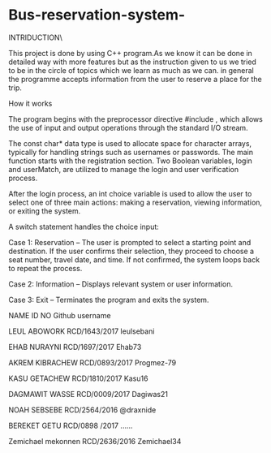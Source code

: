 # Bus-reservation-system-
INTRIDUCTION\

This project is done by using C++ program.As we know it can be done in detailed way with more features but as the instruction given to us we tried to be in the circle of topics which we learn as much as we can.
in general the programme accepts information from the user to reserve a place for the trip.

How it works

The program begins with the preprocessor directive #include <iostream>, which allows the use of input and output operations through the standard I/O stream.

The const char* data type is used to allocate space for character arrays, typically for handling strings such as usernames or passwords.
The main function starts with the registration section. Two Boolean variables, login and userMatch, are utilized to manage the login and user verification process.

After the login process, an int choice variable is used to allow the user to select one of three main actions: making a reservation, viewing information, or exiting the system.

A switch statement handles the choice input:

Case 1: Reservation – The user is prompted to select a starting point and destination. If the user confirms their selection, they proceed to choose a seat number, travel date, and time. If not confirmed, the system loops back to repeat the process.

Case 2: Information – Displays relevant system or user information.

Case 3: Exit – Terminates the program and exits the system.



 
 
 NAME                               ID NO	              Github username

LEUL ABOWORK	                 RCD/1643/2017	            leulsebani

EHAB NURAYNI	                 RCD/1697/2017	            Ehab73

AKREM KIBRACHEW                RCD/0893/2017             	Progmez-79

KASU GETACHEW	                 RCD/1810/2017	            Kasu16

DAGMAWIT WASSE	               RCD/0009/2017	            Dagiwas21

NOAH SEBSEBE	                 RCD/2564/2016	            @draxnide

BEREKET GETU 	                 RCD/0898 /2017	            ......

Zemichael mekonnen	           RCD/2636/2016	            Zemichael34
